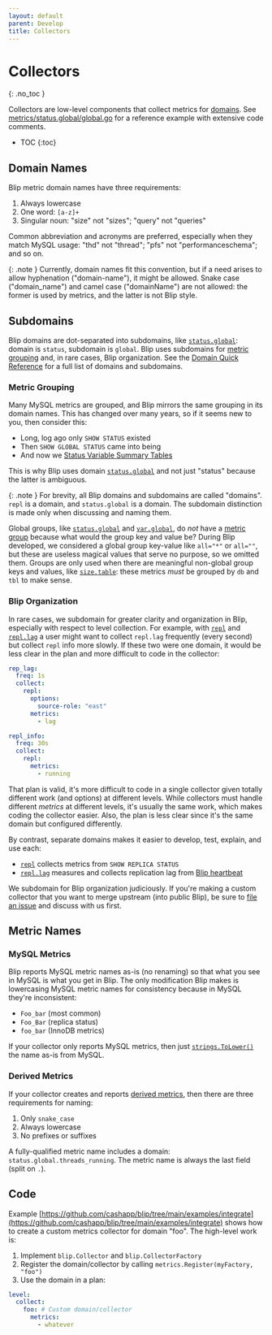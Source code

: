 ```yaml
---
layout: default
parent: Develop
title: Collectors
---
```


# Collectors
{: .no_toc }

Collectors are low-level components that collect metrics for [domains](../metrics/domains).
See [metrics/status.global/global.go](https://github.com/cashapp/blip/blob/main/metrics/status.global/global.go) for a reference example with extensive code comments.

* TOC
{:toc}

## Domain Names

Blip metric domain names have three requirements:

1. Always lowercase
1. One word: `[a-z]+`
1. Singular noun: "size" not "sizes"; "query" not "queries"

Common abbreviation and acronyms are preferred, especially when they match MySQL usage: "thd" not "thread"; "pfs" not "performanceschema"; and so on.

{: .note }
Currently, domain names fit this convention, but if a need arises to allow hyphenation ("domain-name"), it might be allowed.
Snake case ("domain_name") and camel case ("domainName") are not allowed: the former is used by metrics, and the latter is not Blip style.

## Subdomains

Blip domains are dot-separated into subdomains, like [`status.global`](../metrics/domains#statusglobal): domain is `status`, subdomain is `global`.
Blip uses subdomains for [metric grouping](../metrics/reporting#groups) and, in rare cases, Blip organization.
See the [Domain Quick Reference](../metrics/quick-ref) for a full list of domains and subdomains.

### Metric Grouping

Many MySQL metrics are grouped, and Blip mirrors the same grouping in its domain names.
This has changed over many years, so if it seems new to you, then consider this:

* Long, log ago only `SHOW STATUS` existed
* Then `SHOW GLOBAL STATUS` came into being
* And now we [Status Variable Summary Tables](https://dev.mysql.com/doc/refman/8.0/en/performance-schema-status-variable-summary-tables.html)

This is why Blip uses domain [`status.global`](../metrics/domains#statusglobal) and not just "status" because the latter is ambiguous.

{: .note }
For brevity, all Blip domains and subdomains are called "domains".
`repl` is a domain, and `status.global` is a domain.
The subdomain distinction is made only when discussing and naming them.

Global groups, like [`status.global`](../metrics/domains#statusglobal) and [`var.global`](../metrics/domains#varglobal), do _not_ have a [metric group](../metrics/reporting#groups) because what would the group key and value be?
During Blip developed, we considered a global group key-value like `all="*"` or `all=""`, but these are useless magical values that serve no purpose, so we omitted them.
Groups are only used when there are meaningful non-global group keys and values, like [`size.table`](../metrics/domains#sizetable): these metrics _must_ be grouped by `db` and `tbl` to make sense.

### Blip Organization

In rare cases, we subdomain for greater clarity and organization in Blip, especially with respect to level collection.
For example, with [`repl`](../metrics/domains#repl) and [`repl.lag`](../metrics/domains#repllag) a user might want to collect `repl.lag` frequently (every second) but collect `repl` info more slowly.
If these two were one domain, it would be less clear in the plan and more difficult to code in the collector:

```yaml
rep_lag:
  freq: 1s
  collect:
    repl:
      options:
        source-role: "east"
      metrics:
        - lag

repl_info:
  freq: 30s
  collect:
    repl:
      metrics:
        - running
```

That plan is valid, it's more difficult to code in a single collector given totally different work (and options) at different levels.
While collectors must handle different _metrics_ at different levels, it's usually the same work, which makes coding the collector easier.
Also, the plan is less clear since it's the same domain but configured differently.

By contrast, separate domains makes it easier to develop, test, explain, and use each:

* [`repl`](../metrics/domains#repl) collects metrics from `SHOW REPLICA STATUS`
* [`repl.lag`](../metrics/domains#repllag) measures and collects replication lag from [Blip heartbeat](../hearbeat)

We subdomain for Blip organization judiciously.
If you're making a custom collector that you want to merge upstream (into public Blip), be sure to [file an issue](https://github.com/cashapp/blip/issues) and discuss with us first.

## Metric Names

### MySQL Metrics

Blip reports MySQL metric names as-is (no renaming) so that what you see in MySQL is what you get in Blip.
The only modification Blip makes is lowercasing MySQL metric names for consistency because in MySQL they're inconsistent:

* `Foo_bar` (most common)
* `Foo_Bar` (replica status)
* `foo_bar` (InnoDB metrics)

If your collector only reports MySQL metrics, then just [`strings.ToLower()`](https://pkg.go.dev/strings#ToLower) the name as-is from MySQL.

### Derived Metrics

If your collector creates and reports [derived metrics](../metrics/collecting#derived-metrics), then there are three requirements for naming:

1. Only `snake_case`
1. Always lowercase
1. No prefixes or suffixes

A fully-qualified metric name includes a domain: `status.global.threads_running`.
The metric name is always the last field (split on `.`).

## Code

Example [https://github.com/cashapp/blip/tree/main/examples/integrate](https://github.com/cashapp/blip/tree/main/examples/integrate) shows how to create a custom metrics collector for domain "foo".
The high-level work is:

1. Implement `blip.Collector` and `blip.CollectorFactory`
2. Register the domain/collector by calling `metrics.Register(myFactory, "foo")`
3. Use the domain in a plan:

```yaml
level:
  collect:
    foo: # Custom domain/collector
      metrics:
        - whatever
```
